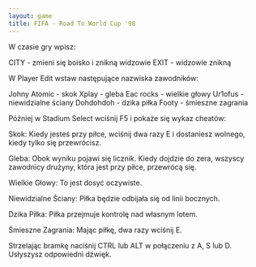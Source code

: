 ```yaml
---
layout: game
title: FIFA - Road To World Cup '98
---
```


W czasie gry wpisz:

CITY 	- zmieni się boisko i znikną widzowie
EXIT 	- widzowie znikną

W Player Edit wstaw następujące nazwiska zawodników:

Johny Atomic 	- skok
Xplay 		- gleba
Eac rocks 	- wielkie głowy
Ur1ofus 		- niewidzialne ściany
Dohdohdoh 	- dzika piłka
Footy 		- śmieszne zagrania

Później w Stadium Select wciśnij F5 i pokaże się wykaz cheatów:

Skok:
Kiedy jesteś przy piłce, wciśnij dwa razy E i dostaniesz wolnego,
kiedy tylko się przewrócisz.

Gleba:
Obok wyniku pojawi się licznik. Kiedy dojdzie do zera, wszyscy
zawodnicy drużyny, która jest przy piłce, przewrócą się.

Wielkie Głowy:
To jest dosyć oczywiste.

Niewidzialne Ściany:
Piłka będzie odbijała się od linii bocznych.

Dzika Piłka:
Piłka przejmuje kontrolę nad własnym lotem.

Śmieszne Zagrania:
Mając piłkę, dwa razy wciśnij E.

Strzelając bramkę naciśnij CTRL lub ALT w połączeniu z A, S lub D.
Usłyszysz odpowiedni dźwięk.
